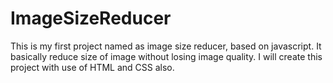 # ImageSizeReducer
This is my first project named as image size reducer, based on javascript. It basically reduce size of image without losing image quality. I will create this project with use of HTML and CSS also. 
